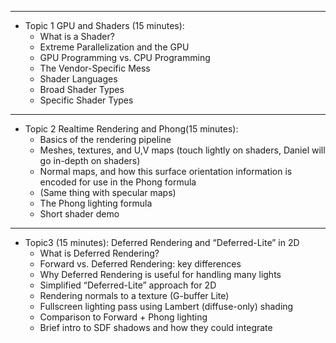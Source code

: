 ---------------------------------------
- Topic 1 GPU and Shaders (15 minutes):
  - What is a Shader?
  - Extreme Parallelization and the GPU
  - GPU Programming vs. CPU Programming
  - The Vendor-Specific Mess
  - Shader Languages
  - Broad Shader Types
  - Specific Shader Types
---------------------------------------------------
- Topic 2 Realtime Rendering and Phong(15 minutes):
  - Basics of the rendering pipeline
  - Meshes, textures, and U,V maps (touch lightly on shaders, Daniel will go in-depth on shaders)
  - Normal maps, and how this surface orientation information is encoded for use in the Phong formula
  - (Same thing with specular maps)
  - The Phong lighting formula
  - Short shader demo
-------------------------------------------------------------------
- Topic3 (15 minutes): Deferred Rendering and “Deferred-Lite” in 2D
  - What is Deferred Rendering?
  - Forward vs. Deferred Rendering: key differences
  - Why Deferred Rendering is useful for handling many lights
  - Simplified “Deferred-Lite” approach for 2D
  - Rendering normals to a texture (G-buffer Lite)
  - Fullscreen lighting pass using Lambert (diffuse-only) shading
  - Comparison to Forward + Phong lighting
  - Brief intro to SDF shadows and how they could integrate
